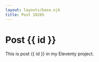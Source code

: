 ```yaml
---
layout: layouts/base.njk
title: Post 10265
---
```


# Post {{ id }}

This is post {{ id }} in my Eleventy project.
